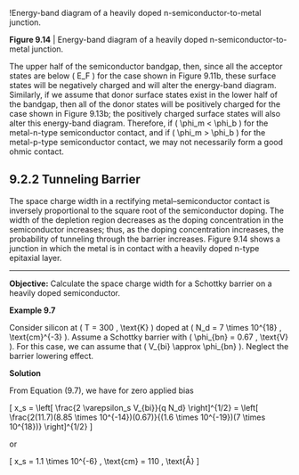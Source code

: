 !Energy-band diagram of a heavily doped n-semiconductor-to-metal junction.

**Figure 9.14** | Energy-band diagram of a heavily doped n-semiconductor-to-metal junction.

The upper half of the semiconductor bandgap, then, since all the acceptor states are below \( E_F \) for the case shown in Figure 9.11b, these surface states will be negatively charged and will alter the energy-band diagram. Similarly, if we assume that donor surface states exist in the lower half of the bandgap, then all of the donor states will be positively charged for the case shown in Figure 9.13b; the positively charged surface states will also alter this energy-band diagram. Therefore, if \( \phi_m < \phi_b \) for the metal-n-type semiconductor contact, and if \( \phi_m > \phi_b \) for the metal-p-type semiconductor contact, we may not necessarily form a good ohmic contact.

## 9.2.2 Tunneling Barrier

The space charge width in a rectifying metal–semiconductor contact is inversely proportional to the square root of the semiconductor doping. The width of the depletion region decreases as the doping concentration in the semiconductor increases; thus, as the doping concentration increases, the probability of tunneling through the barrier increases. Figure 9.14 shows a junction in which the metal is in contact with a heavily doped n-type epitaxial layer.

----

**Objective:** Calculate the space charge width for a Schottky barrier on a heavily doped semiconductor.

**Example 9.7**

Consider silicon at \( T = 300 \, \text{K} \) doped at \( N_d = 7 \times 10^{18} \, \text{cm}^{-3} \). Assume a Schottky barrier with \( \phi_{bn} = 0.67 \, \text{V} \). For this case, we can assume that \( V_{bi} \approx \phi_{bn} \). Neglect the barrier lowering effect.

**Solution**

From Equation (9.7), we have for zero applied bias

\[
x_s = \left[ \frac{2 \varepsilon_s V_{bi}}{q N_d} \right]^{1/2} = \left[ \frac{2(11.7)(8.85 \times 10^{-14})(0.67)}{(1.6 \times 10^{-19})(7 \times 10^{18})} \right]^{1/2}
\]

or

\[
x_s = 1.1 \times 10^{-6} \, \text{cm} = 110 \, \text{Å}
\]